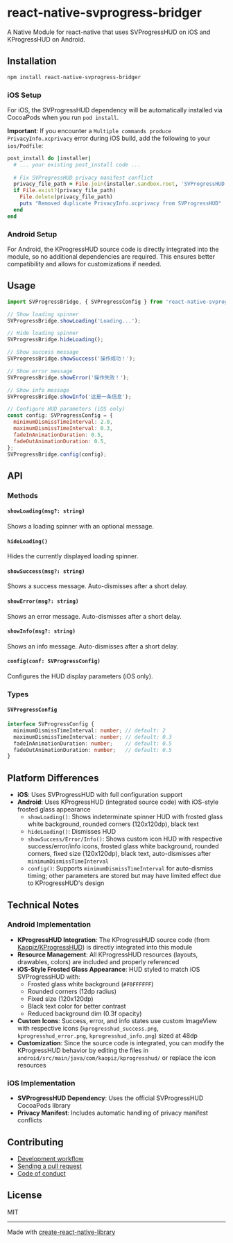 # react-native-svprogress-bridger

A Native Module for react-native that uses SVProgressHUD on iOS and KProgressHUD on Android.

## Installation

```sh
npm install react-native-svprogress-bridger
```

### iOS Setup

For iOS, the SVProgressHUD dependency will be automatically installed via CocoaPods when you run `pod install`.

**Important**: If you encounter a `Multiple commands produce PrivacyInfo.xcprivacy` error during iOS build, add the following to your `ios/Podfile`:

```ruby
post_install do |installer|
  # ... your existing post_install code ...
  
  # Fix SVProgressHUD privacy manifest conflict
  privacy_file_path = File.join(installer.sandbox.root, 'SVProgressHUD', 'SVProgressHUD', 'PrivacyInfo.xcprivacy')
  if File.exist?(privacy_file_path)
    File.delete(privacy_file_path)
    puts "Removed duplicate PrivacyInfo.xcprivacy from SVProgressHUD"
  end
end
```

### Android Setup

For Android, the KProgressHUD source code is directly integrated into the module, so no additional dependencies are required. This ensures better compatibility and allows for customizations if needed.

## Usage

```js
import SVProgressBridge, { SVProgressConfig } from 'react-native-svprogress-bridger';

// Show loading spinner
SVProgressBridge.showLoading('Loading...');

// Hide loading spinner
SVProgressBridge.hideLoading();

// Show success message
SVProgressBridge.showSuccess('操作成功！');

// Show error message
SVProgressBridge.showError('操作失败！');

// Show info message
SVProgressBridge.showInfo('这是一条信息');

// Configure HUD parameters (iOS only)
const config: SVProgressConfig = {
  minimumDismissTimeInterval: 2.0,
  maximumDismissTimeInterval: 0.3,
  fadeInAnimationDuration: 0.5,
  fadeOutAnimationDuration: 0.5,
};
SVProgressBridge.config(config);
```

## API

### Methods

#### `showLoading(msg?: string)`
Shows a loading spinner with an optional message.

#### `hideLoading()`
Hides the currently displayed loading spinner.

#### `showSuccess(msg?: string)`
Shows a success message. Auto-dismisses after a short delay.

#### `showError(msg?: string)`
Shows an error message. Auto-dismisses after a short delay.

#### `showInfo(msg?: string)`
Shows an info message. Auto-dismisses after a short delay.

#### `config(conf: SVProgressConfig)`
Configures the HUD display parameters (iOS only).

### Types

#### `SVProgressConfig`
```typescript
interface SVProgressConfig {
  minimumDismissTimeInterval: number; // default: 2
  maximumDismissTimeInterval: number; // default: 0.3
  fadeInAnimationDuration: number;    // default: 0.5
  fadeOutAnimationDuration: number;   // default: 0.5
}
```

## Platform Differences

- **iOS**: Uses SVProgressHUD with full configuration support
- **Android**: Uses KProgressHUD (integrated source code) with iOS-style frosted glass appearance
  - `showLoading()`: Shows indeterminate spinner HUD with frosted glass white background, rounded corners (120x120dp), black text
  - `hideLoading()`: Dismisses HUD
  - `showSuccess/Error/Info()`: Shows custom icon HUD with respective success/error/info icons, frosted glass white background, rounded corners, fixed size (120x120dp), black text, auto-dismisses after `minimumDismissTimeInterval`
  - `config()`: Supports `minimumDismissTimeInterval` for auto-dismiss timing; other parameters are stored but may have limited effect due to KProgressHUD's design

## Technical Notes

### Android Implementation
- **KProgressHUD Integration**: The KProgressHUD source code (from [Kaopiz/KProgressHUD](https://github.com/Kaopiz/KProgressHUD)) is directly integrated into this module
- **Resource Management**: All KProgressHUD resources (layouts, drawables, colors) are included and properly referenced
- **iOS-Style Frosted Glass Appearance**: HUD styled to match iOS SVProgressHUD with:
  - Frosted glass white background (`#F0FFFFFF`)
  - Rounded corners (12dp radius)
  - Fixed size (120x120dp)
  - Black text color for better contrast
  - Reduced background dim (0.3f opacity)
- **Custom Icons**: Success, error, and info states use custom ImageView with respective icons (`kprogresshud_success.png`, `kprogresshud_error.png`, `kprogresshud_info.png`) sized at 48dp
- **Customization**: Since the source code is integrated, you can modify the KProgressHUD behavior by editing the files in `android/src/main/java/com/kaopiz/kprogresshud/` or replace the icon resources

### iOS Implementation
- **SVProgressHUD Dependency**: Uses the official SVProgressHUD CocoaPods library
- **Privacy Manifest**: Includes automatic handling of privacy manifest conflicts

## Contributing

- [Development workflow](CONTRIBUTING.md#development-workflow)
- [Sending a pull request](CONTRIBUTING.md#sending-a-pull-request)
- [Code of conduct](CODE_OF_CONDUCT.md)

## License

MIT

---

Made with [create-react-native-library](https://github.com/callstack/react-native-builder-bob)
